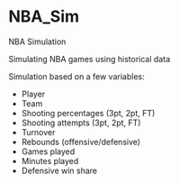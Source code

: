 # NBA_Sim
NBA Simulation

Simulating NBA games using historical data

Simulation based on a few variables:
- Player
- Team
- Shooting percentages (3pt, 2pt, FT)
- Shooting attempts (3pt, 2pt, FT)
- Turnover
- Rebounds (offensive/defensive)
- Games played
- Minutes played
- Defensive win share




